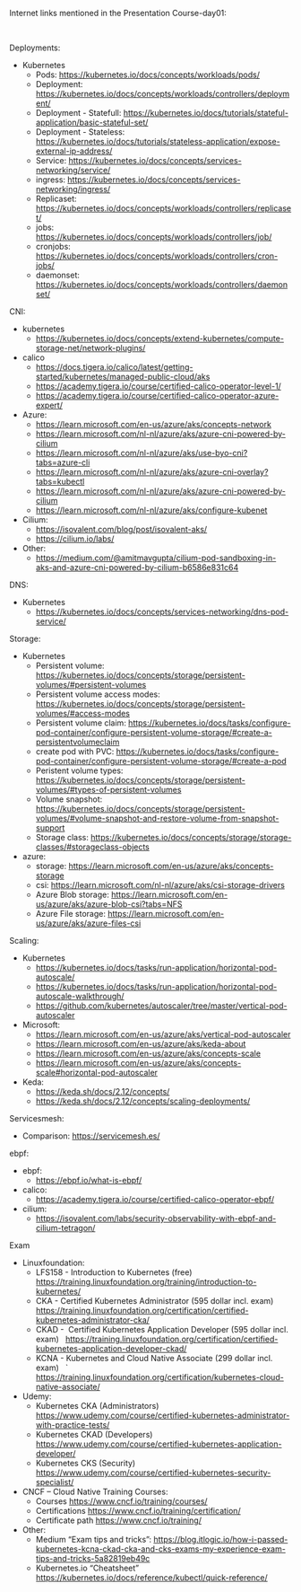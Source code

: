 Internet links mentioned in the Presentation Course-day01:

<br>

Deployments:
- Kubernetes
    - Pods: https://kubernetes.io/docs/concepts/workloads/pods/
    - Deployment: https://kubernetes.io/docs/concepts/workloads/controllers/deployment/
    - Deployment - Statefull: https://kubernetes.io/docs/tutorials/stateful-application/basic-stateful-set/
    - Deployment - Stateless: https://kubernetes.io/docs/tutorials/stateless-application/expose-external-ip-address/
    - Service: https://kubernetes.io/docs/concepts/services-networking/service/
    - ingress: https://kubernetes.io/docs/concepts/services-networking/ingress/
    - Replicaset: https://kubernetes.io/docs/concepts/workloads/controllers/replicaset/
    - jobs: https://kubernetes.io/docs/concepts/workloads/controllers/job/
    - cronjobs: https://kubernetes.io/docs/concepts/workloads/controllers/cron-jobs/
    - daemonset: https://kubernetes.io/docs/concepts/workloads/controllers/daemonset/

CNI:
- kubernetes
    - https://kubernetes.io/docs/concepts/extend-kubernetes/compute-storage-net/network-plugins/
- calico
    - https://docs.tigera.io/calico/latest/getting-started/kubernetes/managed-public-cloud/aks
    - https://academy.tigera.io/course/certified-calico-operator-level-1/
    - https://academy.tigera.io/course/certified-calico-operator-azure-expert/
- Azure:
    - https://learn.microsoft.com/en-us/azure/aks/concepts-network
    - https://learn.microsoft.com/nl-nl/azure/aks/azure-cni-powered-by-cilium
    - https://learn.microsoft.com/nl-nl/azure/aks/use-byo-cni?tabs=azure-cli
    - https://learn.microsoft.com/nl-nl/azure/aks/azure-cni-overlay?tabs=kubectl
    - https://learn.microsoft.com/nl-nl/azure/aks/azure-cni-powered-by-cilium
    - https://learn.microsoft.com/nl-nl/azure/aks/configure-kubenet
- Cilium:
    - https://isovalent.com/blog/post/isovalent-aks/
    - https://cilium.io/labs/
- Other:
    - https://medium.com/@amitmavgupta/cilium-pod-sandboxing-in-aks-and-azure-cni-powered-by-cilium-b6586e831c64


DNS:
- Kubernetes
    - https://kubernetes.io/docs/concepts/services-networking/dns-pod-service/

Storage:
- Kubernetes
    - Persistent volume: https://kubernetes.io/docs/concepts/storage/persistent-volumes/#persistent-volumes
    - Persistent volume access modes: https://kubernetes.io/docs/concepts/storage/persistent-volumes/#access-modes
    - Persistent volume claim: https://kubernetes.io/docs/tasks/configure-pod-container/configure-persistent-volume-storage/#create-a-persistentvolumeclaim
    - create pod with PVC: https://kubernetes.io/docs/tasks/configure-pod-container/configure-persistent-volume-storage/#create-a-pod
    - Peristent volume types: https://kubernetes.io/docs/concepts/storage/persistent-volumes/#types-of-persistent-volumes
    - Volume snapshot: https://kubernetes.io/docs/concepts/storage/persistent-volumes/#volume-snapshot-and-restore-volume-from-snapshot-support
    - Storage class: https://kubernetes.io/docs/concepts/storage/storage-classes/#storageclass-objects
- azure:
    - storage: https://learn.microsoft.com/en-us/azure/aks/concepts-storage
    - csi: https://learn.microsoft.com/nl-nl/azure/aks/csi-storage-drivers
    - Azure Blob storage: https://learn.microsoft.com/en-us/azure/aks/azure-blob-csi?tabs=NFS
    - Azure File storage: https://learn.microsoft.com/en-us/azure/aks/azure-files-csi


Scaling:
- Kubernetes
    - https://kubernetes.io/docs/tasks/run-application/horizontal-pod-autoscale/
    - https://kubernetes.io/docs/tasks/run-application/horizontal-pod-autoscale-walkthrough/
    - https://github.com/kubernetes/autoscaler/tree/master/vertical-pod-autoscaler
- Microsoft:
    - https://learn.microsoft.com/en-us/azure/aks/vertical-pod-autoscaler
    - https://learn.microsoft.com/en-us/azure/aks/keda-about
    - https://learn.microsoft.com/en-us/azure/aks/concepts-scale
    - https://learn.microsoft.com/en-us/azure/aks/concepts-scale#horizontal-pod-autoscaler
- Keda:
    - https://keda.sh/docs/2.12/concepts/
    - https://keda.sh/docs/2.12/concepts/scaling-deployments/


Servicesmesh:
- Comparison: https://servicemesh.es/


ebpf:
- ebpf:
    - https://ebpf.io/what-is-ebpf/
- calico:
    - https://academy.tigera.io/course/certified-calico-operator-ebpf/
- cilium:
    - https://isovalent.com/labs/security-observability-with-ebpf-and-cilium-tetragon/


Exam
- Linuxfoundation:
    - LFS158 - Introduction to Kubernetes (free)   
      https://training.linuxfoundation.org/training/introduction-to-kubernetes/
    - CKA - Certified Kubernetes Administrator (595 dollar incl. exam)   
      https://training.linuxfoundation.org/certification/certified-kubernetes-administrator-cka/
    - CKAD -  Certified Kubernetes Application Developer (595 dollar incl. exam)   
      https://training.linuxfoundation.org/certification/certified-kubernetes-application-developer-ckad/
    - KCNA - Kubernetes and Cloud Native Associate (299 dollar incl. exam)   `
      https://training.linuxfoundation.org/certification/kubernetes-cloud-native-associate/
- Udemy:
    - Kubernetes CKA (Administrators)
      https://www.udemy.com/course/certified-kubernetes-administrator-with-practice-tests/
    - Kubernetes CKAD (Developers)
      https://www.udemy.com/course/certified-kubernetes-application-developer/
    - Kubernetes CKS (Security)
      https://www.udemy.com/course/certified-kubernetes-security-specialist/
- CNCF – Cloud Native Training Courses:
    - Courses
      https://www.cncf.io/training/courses/
    - Certifications
      https://www.cncf.io/training/certification/
    - Certificate path
      https://www.cncf.io/training/
- Other:
    - Medium “Exam tips and tricks”:
      https://blog.itlogic.io/how-i-passed-kubernetes-kcna-ckad-cka-and-cks-exams-my-experience-exam-tips-and-tricks-5a82819eb49c
    - Kubernetes.io “Cheatsheet”
      https://kubernetes.io/docs/reference/kubectl/quick-reference/
